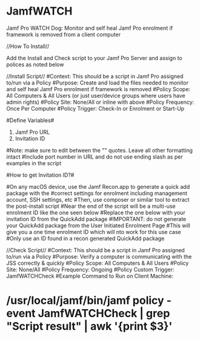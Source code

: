 # JamfWATCH

Jamf Pro WATCH Dog: Monitor and self heal Jamf Pro enrolment if framework is removed from a client computer

//How To Install//

Add the Install and Check script to your Jamf Pro Server and assign to polices as noted below

//Install Script//
#Context: This should be a script in Jamf Pro assigned to/run via a Policy
#Purpose: Create and load the files needed to monitor and self heal Jamf Pro enrolment if framework is removed
#Policy Scope: All Computers & All Users (or just user/device groups where users have admin rights)
#Policy Site: None/All or inline with above
#Policy Frequency: Once Per Computer
#Policy Trigger: Check-In or Enrolment or Start-Up

#Define Variables#

1. Jamf Pro URL
2. Invitation ID

#Note: make sure to edit between the "" quotes. Leave all other formatting intact
#Include port number in URL and do not use ending slash as per examples in the script

#How to get Invitation ID?#

#On any macOS device, use the Jamf Recon.app to generate a quick add package with the
#correct settings for enrolment including management account, SSH settings, etc
#Then, use composer or similar tool to extract the post-install script
#Near the end of the script will be a multi-use enrolment ID like the one seen below
#Replace the one below with your invitation ID from the QuickAdd package
#IMPORTANT: do not generate your QuickAdd package from the User Initiated Enrolment Page
#This will give you a one time enrolment ID which will nto work for this use case
#Only use an ID found in a recon generated QuickAdd package


//Check Script//
#Context: This should be a script in Jamf Pro assigned to/run via a Policy
#Purpose: Verify a computer is communicating with the JSS correctly & quickly
#Policy Scope: All Computers & All Users
#Policy Site: None/All
#Policy Frequency: Ongoing
#Policy Custom Trigger: JamfWATCHCheck
#Example Command to Run on Client Machine:
#	/usr/local/jamf/bin/jamf policy -event JamfWATCHCheck | grep "Script result" | awk '{print $3}'
